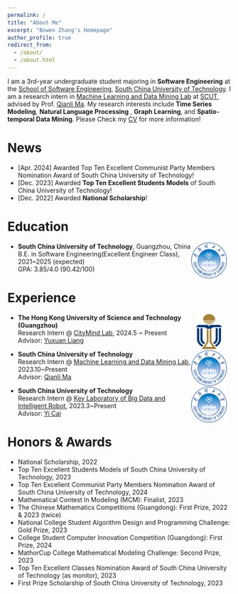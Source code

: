 ```yaml
---
permalink: /
title: "About Me"
excerpt: "Bowen Zhang's Homepage"
author_profile: true
redirect_from: 
  - /about/
  - /about.html
---
```


I am a 3rd-year undergraduate student majoring in **Software Engineering** at the [School of Software Engineering](https://www2.scut.edu.cn/sse/), [South China University of Technology](https://www.scut.edu.cn/). I am a research intern in [Machine Learning and Data Mining Lab](https://www2.scut.edu.cn/qianlima/) at [SCUT](https://www.scut.edu.cn/), advised by Prof. [Qianli Ma](https://www2.scut.edu.cn/qianlima/English/list.htm). My research interests include **Time Series Modeling**, **Natural Language Processing** , **Graph Learning**, and  **Spatio-temporal Data Mining**. Please Check my [CV](https://01zhangbw.github.io/files/CV.pdf) for more information!

# News

- [Apr. 2024] Awarded Top Ten Excellent Communist Party Members Nomination Award of South China University of Technology!
- [Dec. 2023] Awarded **Top Ten Excellent Students Models** of South China University of Technology!
- [Dec. 2022] Awarded **National Scholarship**!

# Education

<img src="images/../../images/logos/SCUT.png" alt="SCUT" style="float: right; margin-right: 10px; ; width: 80px; height: 80px;" />

* **South China University of Technology**, Guangzhou, China           
  B.E. in Software Engineering(Excellent Engineer Class), 2021~2025 (expected)         
  GPA: 3.85/4.0 (90.42/100)     

# Experience

<img src="images/../../images/logos/HKUST.svg.png" alt="HKUST" style="float: right; margin-right: 20px; ; width: 60px; height: 80px;" />

* **The Hong Kong University of Science and Technology (Guangzhou)**            
  Research Intern @ [CityMind Lab](https://citymind.top/), 2024.5 ~ Present    
Advisor: [Yuxuan Liang](https://yuxuanliang.com/)  

<img src="images/../../images/logos/SCUT.png" alt="SCUT" style="float: right; margin-right: 10px; ; width: 80px; height: 80px;" />

* **South China University of Technology**            
  Research Intern @ [Machine Learning and Data Mining Lab](https://www2.scut.edu.cn/qianlima/), 2023.10~Present    
  Advisor: [Qianli Ma](https://www2.scut.edu.cn/qianlima/English/list.htm)       

<img src="images/../../images/logos/SCUT.png" alt="SCUT" style="float: right; margin-right: 10px; ; width: 80px; height: 80px;" />

* **South China University of Technology**            
  Research Intern @ [Key Laboratory of Big Data and Intelligent Robot](https://www2.scut.edu.cn/sse/2018/0615/c16788a270751/page.htm), 2023.3~Present    
  Advisor: [Yi Cai](https://scholar.google.com.hk/citations?user=ej3Nb5wAAAAJ&hl=zh-CN)  

# Honors & Awards
* National Scholarship, 2022
* Top Ten Excellent Students Models of South China University of Technology, 2023
* Top Ten Excellent Communist Party Members Nomination Award of South China University of Technology, 2024
* Mathematical Contest In Modeling (MCM): Finalist, 2023
* The Chinese Mathematics Competitions (Guangdong): First Prize, 2022 & 2023 (twice)
* National College Student Algorithm Design and Programming Challenge: Gold Prize, 2023
* College Student Computer Innovation Competition (Guangdong): First Prize, 2024
* MathorCup College Mathematical Modeling Challenge: Second Prize, 2023
* Top Ten Excellent Classes Nomination Award of South China University of Technology (as monitor), 2023
* First Prize Scholarship of South China University of Technology, 2023